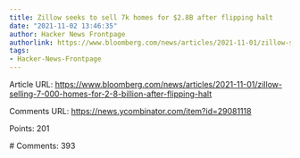 ```yaml
---
title: Zillow seeks to sell 7k homes for $2.8B after flipping halt
date: "2021-11-02 13:46:35"
author: Hacker News Frontpage
authorlink: https://www.bloomberg.com/news/articles/2021-11-01/zillow-selling-7-000-homes-for-2-8-billion-after-flipping-halt
tags:
- Hacker-News-Frontpage
---
```


<p>Article URL: <a href="https://www.bloomberg.com/news/articles/2021-11-01/zillow-selling-7-000-homes-for-2-8-billion-after-flipping-halt">https://www.bloomberg.com/news/articles/2021-11-01/zillow-selling-7-000-homes-for-2-8-billion-after-flipping-halt</a></p>
<p>Comments URL: <a href="https://news.ycombinator.com/item?id=29081118">https://news.ycombinator.com/item?id=29081118</a></p>
<p>Points: 201</p>
<p># Comments: 393</p>
